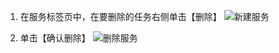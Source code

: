 1. 在服务标签页中，在要删除的任务右侧单击【删除】
![新建服务](https://i.imgur.com/DsnOFaH.png)

2. 单击【确认删除】
![删除服务](https://i.imgur.com/J5MVNq7.png)